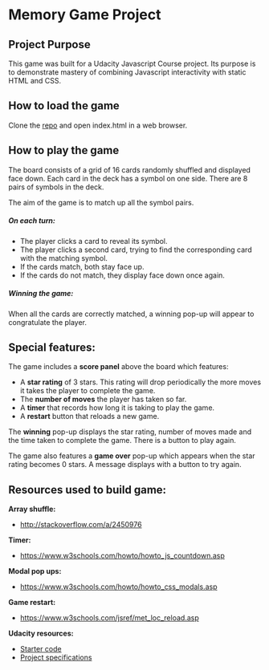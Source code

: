 # Memory Game Project


## Project Purpose

This game was built for a Udacity Javascript Course project. Its purpose is to demonstrate mastery of combining Javascript interactivity with static HTML and CSS.


## How to load the game

Clone the [repo](https://github.com/josephine-mattina/memory-game) and open index.html in a web browser.

## How to play the game

The board consists of a grid of 16 cards randomly shuffled and displayed face down. Each card in the deck has a symbol on one side. There are 8 pairs of symbols in the deck.

The aim of the game is to match up all the symbol pairs.

##### On each turn:

- The player clicks a card to reveal its symbol. 
- The player clicks a second card, trying to find the corresponding card with the matching symbol.
- If the cards match, both stay face up.
- If the cards do not match, they display face down once again.

##### Winning the game:

When all the cards are correctly matched, a winning pop-up will appear to congratulate the player.

## Special features:

The game includes a **score panel** above the board which features:
- A **star rating** of 3 stars. This rating will drop periodically the more moves it takes the player to complete the game.
- The **number of moves** the player has taken so far.
- A **timer** that records how long it is taking to play the game.
- A **restart** button that reloads a new game.

The **winning** pop-up displays the star rating, number of moves made and the time taken to complete the game. There is a button to play again.

The game also features a **game over** pop-up which appears when the star rating becomes 0 stars. A message displays with a button to try again.

## Resources used to build game:

**Array shuffle:**
- http://stackoverflow.com/a/2450976

**Timer:**
- https://www.w3schools.com/howto/howto_js_countdown.asp

**Modal pop ups:**
- https://www.w3schools.com/howto/howto_css_modals.asp

**Game restart:**
- https://www.w3schools.com/jsref/met_loc_reload.asp

**Udacity resources:**
- [Starter code](https://github.com/udacity/fend-project-memory-game)
- [Project specifications](https://review.udacity.com/#!/rubrics/591/view)
